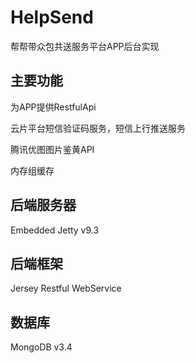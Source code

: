 # HelpSend
帮帮带众包共送服务平台APP后台实现


## 主要功能
为APP提供RestfulApi

云片平台短信验证码服务，短信上行推送服务

腾讯优图图片鉴黄API

内存组缓存



## 后端服务器
Embedded Jetty v9.3


## 后端框架
Jersey Restful WebService


## 数据库
MongoDB v3.4
